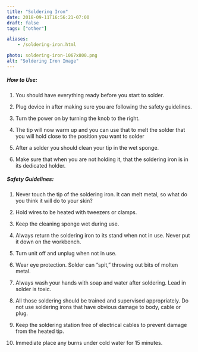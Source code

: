 ```yaml
---
title: "Soldering Iron"
date: 2018-09-11T16:56:21-07:00
draft: false
tags: ["other"]

aliases:
    - /soldering-iron.html

photo: soldering-iron-1067x800.png
alt: "Soldering Iron Image"
---
```


##### How to Use:
1. You should have everything ready before you start to solder.

2. Plug device in after making sure you are following the safety guidelines.
3. Turn the power on by turning the knob to the right.
4. The tip will now warm up and you can use that to melt the solder that you will hold close to the position you want to solder
5. After a solder you should clean your tip in the wet sponge.
6. Make sure that when you are not holding it, that the soldering iron is in its dedicated holder.


##### Safety Guidelines:
1. Never touch the tip of the soldering iron. It can melt metal, so what do you think it will do to your skin?

2. Hold wires to be heated with tweezers or clamps.
3. Keep the cleaning sponge wet during use.
4. Always return the soldering iron to its stand when not in use. Never put it down on the workbench.
5. Turn unit off and unplug when not in use.
6. Wear eye protection.  Solder can “spit,” throwing out bits of molten metal.
7. Always wash your hands with soap and water after soldering. Lead in solder is toxic.
8. All those soldering should be trained and supervised appropriately. Do not use soldering irons that have obvious damage to body, cable or plug.
9. Keep the soldering station free of electrical cables to prevent damage from the heated tip.
10. Immediate place any burns under cold water for 15 minutes.



